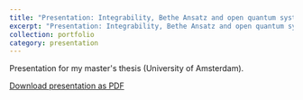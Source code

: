 ```yaml
---
title: "Presentation: Integrability, Bethe Ansatz and open quantum systems"
excerpt: "Presentation: Integrability, Bethe Ansatz and open quantum systems<br/>"
collection: portfolio
category: presentation
---
```


Presentation for my master's thesis (University of Amsterdam).

[Download presentation as PDF](/files/Presentation_thesis_UvA.pdf)